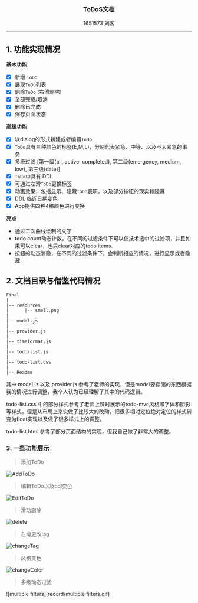 <h3><center>ToDoS文档</center></h3>

<center>1651573 刘客</center>

-----

## 1.  功能实现情况

**基本功能**

- [x] 新增 ```ToDo```
- [x] 展现```ToDo```列表
- [x] 删除```ToDo``` (右滑删除)
- [x] 全部完成/取消
- [x] 删除已完成
- [x] 保存页面状态

**高级功能**

- [x]  以dialog的形式新建或者编辑```ToDo```
- [x]  ```ToDo```具有三种颜色的标签(E,M,L)，分别代表紧急、中等、以及不太紧急的事务
- [x]  多级过滤 [第一级(all, active, completed), 第二级(emergency, medium, low), 第三级(date)]
- [x]  ```ToDo```中具有 DDL
- [x]  可通过左滑```ToDo```更换标签
- [x]  动画效果，包括显示、隐藏```ToDo```表项，以及部分按钮的现实和隐藏
- [x]  DDL 临近日期变色
- [x]  App提供四种4格颜色进行变换

**亮点**
+ 通过二次曲线绘制的文字
+ todo count动态计数，在不同的过滤条件下可以仅技术选中的过滤项，并且如果可以clear，也只clear对应的todo items.
+ 按钮的动态消隐，在不同的过滤条件下，会判断相应的情况，进行显示或者隐藏

## 2. 文档目录与借鉴代码情况

```
Final
|
|-- resources
|      |-- smell.png
|
|-- model.js
|
|-- provider.js
|
|-- timeformat.js
|
|-- todo-list.js
|
|-- todo-list.css
|
|-- Readme
```

其中 model.js 以及 provider.js 参考了老师的实现，但是model要存储的东西根据我的情况进行调整，我个人认为已经理解了其中的代码逻辑。

todo-list.css 中的部分样式参考了老师上课时展示的todo-mvc风格即字体和阴影等样式，但是从布局上来说做了比较大的改动，把很多相对定位绝对定位的样式转变为float实现以及做了很多样式上的调整。

todo-list.html 参考了部分页面结构的实现，但我自己做了非常大的调整。

### 3. 一些功能展示

> 添加ToDo

![AddToDo](record/AddToDo.gif)

> 编辑ToDo以及ddl变色

![EditToDo](record/EditToDo.gif)

> 滑动删除

![delete](record/delete.gif)

> 左滑更改tag

![changeTag](record/changeTag.gif)

> 风格变色

![changeColor](record/changeColor.gif)

> 多级动态过滤

![multiple filters](record/multiple filters.gif)